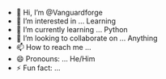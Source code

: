 - 👋 Hi, I’m @Vanguardforge
- 👀 I’m interested in ... Learning
- 🌱 I’m currently learning ... Python
- 💞️ I’m looking to collaborate on ... Anything
- 📫 How to reach me ...
- 😄 Pronouns: ... He/Him
- ⚡ Fun fact: ... 

<!---
Vanguardforge/Vanguardforge is a ✨ special ✨ repository because its `README.md` (this file) appears on your GitHub profile.
You can click the Preview link to take a look at your changes.
--->

